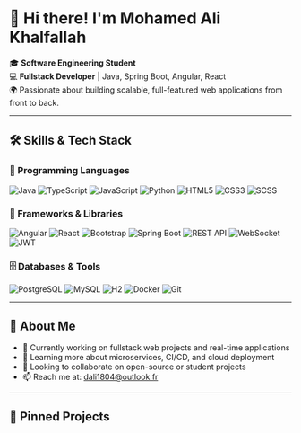 # 👋 Hi there! I'm Mohamed Ali Khalfallah

🎓 **Software Engineering Student**  
💻 **Fullstack Developer** | Java, Spring Boot, Angular, React  
🌍 Passionate about building scalable, full-featured web applications from front to back.

---

## 🛠️ Skills & Tech Stack

### 🧠 Programming Languages
![Java](https://img.shields.io/badge/Java-%23ED8B00.svg?style=flat&logo=java&logoColor=white)
![TypeScript](https://img.shields.io/badge/TypeScript-%23007ACC.svg?style=flat&logo=typescript&logoColor=white)
![JavaScript](https://img.shields.io/badge/JavaScript-%23F7DF1E.svg?style=flat&logo=javascript&logoColor=black)
![Python](https://img.shields.io/badge/Python-%233776AB.svg?style=flat&logo=python&logoColor=white)
![HTML5](https://img.shields.io/badge/HTML5-%23E34F26.svg?style=flat&logo=html5&logoColor=white)
![CSS3](https://img.shields.io/badge/CSS3-%231572B6.svg?style=flat&logo=css3&logoColor=white)
![SCSS](https://img.shields.io/badge/SCSS-%23CC6699.svg?style=flat&logo=sass&logoColor=white)

### 🧩 Frameworks & Libraries
![Angular](https://img.shields.io/badge/Angular-%23DD0031.svg?style=flat&logo=angular&logoColor=white)
![React](https://img.shields.io/badge/React-%2320232a.svg?style=flat&logo=react&logoColor=%2361DAFB)
![Bootstrap](https://img.shields.io/badge/Bootstrap-%23563D7C.svg?style=flat&logo=bootstrap&logoColor=white)
![Spring Boot](https://img.shields.io/badge/Spring%20Boot-%236DB33F.svg?style=flat&logo=spring-boot&logoColor=white)
![REST API](https://img.shields.io/badge/REST-API-%23000000.svg?style=flat&logo=swagger&logoColor=white)
![WebSocket](https://img.shields.io/badge/WebSocket-%23000000.svg?style=flat)
![JWT](https://img.shields.io/badge/JWT-%23000000.svg?style=flat&logo=jsonwebtokens&logoColor=white)

### 🗄️ Databases & Tools
![PostgreSQL](https://img.shields.io/badge/PostgreSQL-%23336791.svg?style=flat&logo=postgresql&logoColor=white)
![MySQL](https://img.shields.io/badge/MySQL-%2300f.svg?style=flat&logo=mysql&logoColor=white)
![H2](https://img.shields.io/badge/H2-Database-%23007ACC.svg?style=flat&logo=data&logoColor=white)
![Docker](https://img.shields.io/badge/Docker-%230db7ed.svg?style=flat&logo=docker&logoColor=white)
![Git](https://img.shields.io/badge/Git-%23F05033.svg?style=flat&logo=git&logoColor=white)

---

## 🚀 About Me

- 🔭 Currently working on fullstack web projects and real-time applications  
- 🌱 Learning more about microservices, CI/CD, and cloud deployment  
- 👯 Looking to collaborate on open-source or student projects  
- 📫 Reach me at: dali1804@outlook.fr

---

## 📌 Pinned Projects


